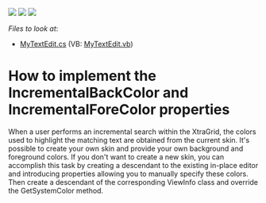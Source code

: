 <!-- default badges list -->
![](https://img.shields.io/endpoint?url=https://codecentral.devexpress.com/api/v1/VersionRange/128621345/13.1.4%2B)
[![](https://img.shields.io/badge/Open_in_DevExpress_Support_Center-FF7200?style=flat-square&logo=DevExpress&logoColor=white)](https://supportcenter.devexpress.com/ticket/details/E1602)
[![](https://img.shields.io/badge/📖_How_to_use_DevExpress_Examples-e9f6fc?style=flat-square)](https://docs.devexpress.com/GeneralInformation/403183)
<!-- default badges end -->
<!-- default file list -->
*Files to look at*:

* [MyTextEdit.cs](./CS/Q212749'/MyTextEdit.cs) (VB: [MyTextEdit.vb](./VB/Q212749'/MyTextEdit.vb))
<!-- default file list end -->
# How to implement the IncrementalBackColor and IncrementalForeColor properties


<p>When a user performs an incremental search within the XtraGrid, the colors used to highlight the matching text are obtained from the current skin. It's possible to create your own skin and provide your own background and foreground colors. If you don't want to create a new skin, you can accomplish this task by creating a descendant to the existing in-place editor and introducing properties allowing you to manually specify these colors. Then create a descendant of the corresponding ViewInfo class and override the GetSystemColor method.</p>

<br/>


